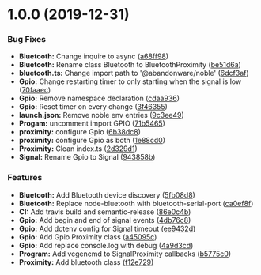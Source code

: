 # 1.0.0 (2019-12-31)


### Bug Fixes

* **Bluetooth:** Change inquire to async ([a68ff98](https://github.com/ovaar/node-pi-proximity/commit/a68ff98ed63b40766dec20459188de842abb359a))
* **Bluetooth:** Rename class Bluetooth to BluetoothProximity ([be51d6a](https://github.com/ovaar/node-pi-proximity/commit/be51d6ade8dc45dbab36398b16c2a9b5c6ee27b6))
* **bluetooth.ts:** Change import path to '@abandonware/noble' ([6dcf3af](https://github.com/ovaar/node-pi-proximity/commit/6dcf3af3e0e952115b062fb4e4df323460321304))
* **Gpio:** Change restarting timer to only starting when the signal is low ([70faaec](https://github.com/ovaar/node-pi-proximity/commit/70faaecb4d88e41e159eb81f6f2850fb7b356230))
* **Gpio:** Remove namespace declaration ([cdaa936](https://github.com/ovaar/node-pi-proximity/commit/cdaa9363efd1d1baa7887edde3de44e653a8e5ae))
* **Gpio:** Reset timer on every change ([3f46355](https://github.com/ovaar/node-pi-proximity/commit/3f463551f5566182b78e05e98cc01946b6b3db01))
* **launch.json:** Remove noble env entries ([9c3ee49](https://github.com/ovaar/node-pi-proximity/commit/9c3ee49f4bb47444fd5fbdd715898cf82b70e31b))
* **Progam:** uncomment import GPIO ([71b5465](https://github.com/ovaar/node-pi-proximity/commit/71b5465029374eabf64773c65f23d21d6895f059))
* **proximity:** configure Gpio ([6b38dc8](https://github.com/ovaar/node-pi-proximity/commit/6b38dc8277ca95bcecf1cad39957fa226584fd0c))
* **proximity:** configure Gpio as both ([1e88cd0](https://github.com/ovaar/node-pi-proximity/commit/1e88cd06ec8f562768dbb3abc3d8ab7128f01ab9))
* **Proximity:** Clean index.ts ([2d329d1](https://github.com/ovaar/node-pi-proximity/commit/2d329d125ab32e66c73e9eba97c5fb7d95ec95c3))
* **Signal:** Rename Gpio to Signal ([943858b](https://github.com/ovaar/node-pi-proximity/commit/943858b9e18c154618efb41b6a082ea08464df84))


### Features

* **Bluetooth:** Add Bluetooth device discovery ([5fb08d8](https://github.com/ovaar/node-pi-proximity/commit/5fb08d82a7a5adc820fad21b69efde97f5be5744))
* **Bluetooth:** Replace node-bluetooth with bluetooth-serial-port ([ca0ef8f](https://github.com/ovaar/node-pi-proximity/commit/ca0ef8faf4bf07792049675f11496718f8576e9b))
* **CI:** Add travis build and semantic-release ([86e0c4b](https://github.com/ovaar/node-pi-proximity/commit/86e0c4bad1e6030265115384e9f0a0e647580de3))
* **Gpio:** Add begin and end of signal events ([4db76c8](https://github.com/ovaar/node-pi-proximity/commit/4db76c852d34827c5a0ae4bbc5f4d7682363603d))
* **Gpio:** Add dotenv config for Signal timeout ([ee9432d](https://github.com/ovaar/node-pi-proximity/commit/ee9432dcfecf38922e8073a813e156dccd892dca))
* **Gpio:** Add Gpio Proximity class ([a45095c](https://github.com/ovaar/node-pi-proximity/commit/a45095ccf44031d7a6cddeb6f5cb054c54e2badc))
* **Gpio:** Add replace console.log with debug ([4a9d3cd](https://github.com/ovaar/node-pi-proximity/commit/4a9d3cd19ce024d3310d8867f124575d7747b276))
* **Program:** Add vcgencmd to SignalProximity callbacks ([b5775c0](https://github.com/ovaar/node-pi-proximity/commit/b5775c00865ba8f104ce35659feab480c4d191ab))
* **Proximity:** Add bluetooth class ([f12e729](https://github.com/ovaar/node-pi-proximity/commit/f12e7297745b0d5796ab5e26f99c46df00ffeb50))
